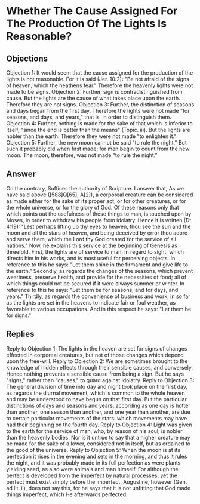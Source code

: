 # Whether The Cause Assigned For The Production Of The Lights Is Reasonable?
## Objections
Objection 1: It would seem that the cause assigned for the production of the lights is not reasonable. For it is said (Jer. 10:2): "Be not afraid of the signs of heaven, which the heathens fear." Therefore the heavenly lights were not made to be signs.
Objection 2: Further, sign is contradistinguished from cause. But the lights are the cause of what takes place upon the earth. Therefore they are not signs.
Objection 3: Further, the distinction of seasons and days began from the first day. Therefore the lights were not made "for seasons, and days, and years," that is, in order to distinguish them.
Objection 4: Further, nothing is made for the sake of that which is inferior to itself, "since the end is better than the means" (Topic. iii). But the lights are nobler than the earth. Therefore they were not made "to enlighten it."
Objection 5: Further, the new moon cannot be said "to rule the night." But such it probably did when first made; for men begin to count from the new moon. The moon, therefore, was not made "to rule the night."
## Answer
On the contrary, Suffices the authority of Scripture.
I answer that, As we have said above ([588]Q[65], A[2]), a corporeal creature can be considered as made either for the sake of its proper act, or for other creatures, or for the whole universe, or for the glory of God. Of these reasons only that which points out the usefulness of these things to man, is touched upon by Moses, in order to withdraw his people from idolatry. Hence it is written (Dt. 4:19): "Lest perhaps lifting up thy eyes to heaven, thou see the sun and the moon and all the stars of heaven, and being deceived by error thou adore and serve them, which the Lord thy God created for the service of all nations." Now, he explains this service at the beginning of Genesis as threefold. First, the lights are of service to man, in regard to sight, which directs him in his works, and is most useful for perceiving objects. In reference to this he says: "Let them shine in the firmament and give life to the earth." Secondly, as regards the changes of the seasons, which prevent weariness, preserve health, and provide for the necessities of food; all of which things could not be secured if it were always summer or winter. In reference to this he says: "Let them be for seasons, and for days, and years." Thirdly, as regards the convenience of business and work, in so far as the lights are set in the heavens to indicate fair or foul weather, as favorable to various occupations. And in this respect he says: "Let them be for signs."
## Replies
Reply to Objection 1: The lights in the heaven are set for signs of changes effected in corporeal creatures, but not of those changes which depend upon the free-will.
Reply to Objection 2: We are sometimes brought to the knowledge of hidden effects through their sensible causes, and conversely. Hence nothing prevents a sensible cause from being a sign. But he says "signs," rather than "causes," to guard against idolatry.
Reply to Objection 3: The general division of time into day and night took place on the first day, as regards the diurnal movement, which is common to the whole heaven and may be understood to have begun on that first day. But the particular distinctions of days and seasons and years, according as one day is hotter than another, one season than another, and one year than another, are due to certain particular movements of the stars: which movements may have had their beginning on the fourth day.
Reply to Objection 4: Light was given to the earth for the service of man, who, by reason of his soul, is nobler than the heavenly bodies. Nor is it untrue to say that a higher creature may be made for the sake of a lower, considered not in itself, but as ordained to the good of the universe.
Reply to Objection 5: When the moon is at its perfection it rises in the evening and sets in the morning, and thus it rules the night, and it was probably made in its full perfection as were plants yielding seed, as also were animals and man himself. For although the perfect is developed from the imperfect by natural processes, yet the perfect must exist simply before the imperfect. Augustine, however (Gen. ad lit. ii), does not say this, for he says that it is not unfitting that God made things imperfect, which He afterwards perfected.